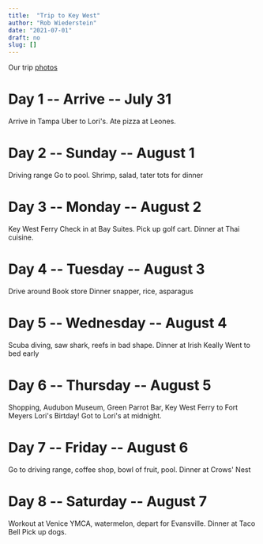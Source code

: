 ```yaml
---
title:  "Trip to Key West"
author: "Rob Wiederstein"
date: "2021-07-01"
draft: no
slug: []
---
```


Our trip [photos](https://stupefied-banach-d12ad4.netlify.app/ludington/)

# Day 1 -- Arrive -- July 31

Arrive in Tampa
Uber to Lori's.
Ate pizza at Leones.

# Day 2 -- Sunday -- August 1
Driving range
Go to pool.
Shrimp, salad, tater tots for dinner

# Day 3 -- Monday -- August 2
Key West Ferry
Check in at Bay Suites.
Pick up golf cart.
Dinner at Thai cuisine.

# Day 4 -- Tuesday -- August 3
Drive around
Book store
Dinner snapper, rice, asparagus

# Day 5 -- Wednesday -- August 4
Scuba diving, saw shark, reefs in bad shape.
Dinner at Irish Keally
Went to bed early

# Day 6 -- Thursday -- August 5
Shopping, Audubon Museum, Green Parrot Bar,
Key West Ferry to Fort Meyers
Lori's Birtday!
Got to Lori's at midnight.

# Day 7 -- Friday -- August 6
Go to driving range, coffee shop, bowl of fruit, pool.
Dinner at Crows' Nest

# Day 8 -- Saturday -- August 7
Workout at Venice YMCA, watermelon, depart for Evansville.
Dinner at Taco Bell
Pick up dogs.
